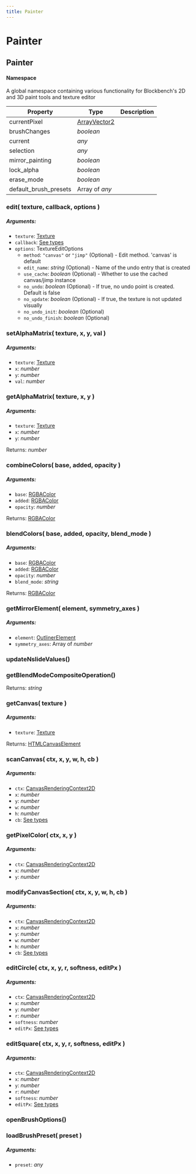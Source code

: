 ```yaml
---
title: Painter
---
```


# Painter
## Painter
#### Namespace

A global namespace containing various functionality for Blockbench's 2D and 3D paint tools and texture editor

| Property | Type | Description |
| -------- | ---- | ----------- |
| currentPixel | [ArrayVector2](https://github.com/JannisX11/blockbench-types/blob/c2ec864/types/outliner.d.ts#L4) |  |
| brushChanges | *boolean* |  |
| current | *any* |  |
| selection | *any* |  |
| mirror_painting | *boolean* |  |
| lock_alpha | *boolean* |  |
| erase_mode | *boolean* |  |
| default_brush_presets | Array of *any* |  |

### edit( texture, callback, options )
##### Arguments:
* `texture`: [Texture](textures#texture)
* `callback`: [See types](https://github.com/JannisX11/blockbench-types/blob/c2ec864/types/painter.d.ts#L17)
* `options`: TextureEditOptions
	* `method`: `"canvas"` or `"jimp"` (Optional) - Edit method. 'canvas' is default
	* `edit_name`: *string* (Optional) - Name of the undo entry that is created
	* `use_cache`: *boolean* (Optional) - Whether to use the cached canvas/jimp instance
	* `no_undo`: *boolean* (Optional) - If true, no undo point is created. Default is false
	* `no_update`: *boolean* (Optional) - If true, the texture is not updated visually
	* `no_undo_init`: *boolean* (Optional)
	* `no_undo_finish`: *boolean* (Optional)


### setAlphaMatrix( texture, x, y, val )
##### Arguments:
* `texture`: [Texture](textures#texture)
* `x`: *number*
* `y`: *number*
* `val`: *number*


### getAlphaMatrix( texture, x, y )
##### Arguments:
* `texture`: [Texture](textures#texture)
* `x`: *number*
* `y`: *number*

Returns: *number*

### combineColors( base, added, opacity )
##### Arguments:
* `base`: [RGBAColor](https://github.com/JannisX11/blockbench-types/blob/c2ec864/types/action.d.ts#L186)
* `added`: [RGBAColor](https://github.com/JannisX11/blockbench-types/blob/c2ec864/types/action.d.ts#L186)
* `opacity`: *number*

Returns: [RGBAColor](https://github.com/JannisX11/blockbench-types/blob/c2ec864/types/action.d.ts#L186)

### blendColors( base, added, opacity, blend_mode )
##### Arguments:
* `base`: [RGBAColor](https://github.com/JannisX11/blockbench-types/blob/c2ec864/types/action.d.ts#L186)
* `added`: [RGBAColor](https://github.com/JannisX11/blockbench-types/blob/c2ec864/types/action.d.ts#L186)
* `opacity`: *number*
* `blend_mode`: *string*

Returns: [RGBAColor](https://github.com/JannisX11/blockbench-types/blob/c2ec864/types/action.d.ts#L186)

### getMirrorElement( element, symmetry_axes )
##### Arguments:
* `element`: [OutlinerElement](outliner#outlinerelement)
* `symmetry_axes`: Array of *number*


### updateNslideValues()


### getBlendModeCompositeOperation()

Returns: *string*

### getCanvas( texture )
##### Arguments:
* `texture`: [Texture](textures#texture)

Returns: [HTMLCanvasElement](https://developer.mozilla.org/en-US/docs/Web/API/HTMLCanvasElement)

### scanCanvas( ctx, x, y, w, h, cb )
##### Arguments:
* `ctx`: [CanvasRenderingContext2D](https://developer.mozilla.org/en-US/docs/Web/API/CanvasRenderingContext2D)
* `x`: *number*
* `y`: *number*
* `w`: *number*
* `h`: *number*
* `cb`: [See types](https://github.com/JannisX11/blockbench-types/blob/c2ec864/types/painter.d.ts#L40)


### getPixelColor( ctx, x, y )
##### Arguments:
* `ctx`: [CanvasRenderingContext2D](https://developer.mozilla.org/en-US/docs/Web/API/CanvasRenderingContext2D)
* `x`: *number*
* `y`: *number*


### modifyCanvasSection( ctx, x, y, w, h, cb )
##### Arguments:
* `ctx`: [CanvasRenderingContext2D](https://developer.mozilla.org/en-US/docs/Web/API/CanvasRenderingContext2D)
* `x`: *number*
* `y`: *number*
* `w`: *number*
* `h`: *number*
* `cb`: [See types](https://github.com/JannisX11/blockbench-types/blob/c2ec864/types/painter.d.ts#L49)


### editCircle( ctx, x, y, r, softness, editPx )
##### Arguments:
* `ctx`: [CanvasRenderingContext2D](https://developer.mozilla.org/en-US/docs/Web/API/CanvasRenderingContext2D)
* `x`: *number*
* `y`: *number*
* `r`: *number*
* `softness`: *number*
* `editPx`: [See types](https://github.com/JannisX11/blockbench-types/blob/c2ec864/types/painter.d.ts#L57)


### editSquare( ctx, x, y, r, softness, editPx )
##### Arguments:
* `ctx`: [CanvasRenderingContext2D](https://developer.mozilla.org/en-US/docs/Web/API/CanvasRenderingContext2D)
* `x`: *number*
* `y`: *number*
* `r`: *number*
* `softness`: *number*
* `editPx`: [See types](https://github.com/JannisX11/blockbench-types/blob/c2ec864/types/painter.d.ts#L65)


### openBrushOptions()


### loadBrushPreset( preset )
##### Arguments:
* `preset`: *any*


